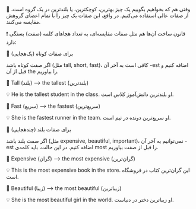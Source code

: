 🔴 وقتی هم که بخواهیم بگوییم یک چیز بهترین، کوچکترین، یا بلندترین در یک گروه است، از صفات عالی استفاده می‌کنیم. در واقع، این صفات یک چیز را با تمام اعضای گروهش مقایسه می‌کنند.

❗️ قانون ساخت آن‌ها هم مثل صفات مقایسه‌ای، به تعداد هجاهای کلمه (صفت) بستگی دارد:

🚨 برای صفات کوتاه (یک‌هجایی)

اگر صفت کوتاه باشد (مثل tall, short, fast)، کافی است به آخر آن -est اضافه کنیم و قبل از آن the را بیاوریم.

🔵 Tall (بلند) --> the tallest (بلندترین)

💡 He is the tallest student in the class. 
او بلندترین دانش‌آموز کلاس است.

🔵 Fast (سریع) --> the fastest (سریع‌ترین)

💡 She is the fastest runner in the team. 
او سریع‌ترین دونده در تیم است.

🚨 برای صفات بلند (چند‌هجایی)

اگر صفت بلند باشد (مثل expensive, beautiful, important)، نمی‌توانیم به آخر آن -est اضافه کنیم. در این حالت، باید کلمه‌ی most را قبل از صفت بیاوریم.

🔵 Expensive (گران) --> the most expensive (گران‌ترین)

💡 This is the most expensive book in the store.
این گران‌ترین کتاب در فروشگاه است.

🔵 Beautiful (زیبا) --> the most beautiful (زیباترین)

💡 She is the most beautiful girl in the world. 
او زیباترین دختر در دنیاست.